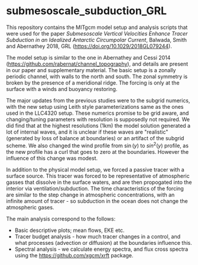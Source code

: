 # submesoscale_subduction_GRL

This repository contains the MITgcm model setup and analysis scripts that were used for the paper *Submesoscale Vertical Velocities Enhance Tracer Subduction in an Idealized Antarctic Circumpolar Current*, Balwada, Smith and Abernathey 2018, GRL (https://doi.org/10.1029/2018GL079244).

The model setup is similar to the one in Abernathey and Cessi 2014 (https://github.com/rabernat/channel_topography), and details are present in our paper and supplementary material. The basic setup is a zonally periodic channel, with walls to the north and south. The zonal symmetry is broken by the presence of a meridional ridge. The forcing is only at the surface with a winds and buoyancy restoring.

The major updates from the previous studies were to the subgrid numerics, with the new setup using Leith style parameterizations same as the ones used in the LLC4320 setup. These numerics promise to be grid aware, and changing/tuning parameters with resolution is supposedly not required. We did find that at the highest resolutions (1km) the model solution generated a lot of internal waves, and it is unclear if these waves are "realistic" (generated by loss of balance at boundaries) or an artifact of the subgrid scheme. We also changed the wind profile from $\sin(y)$ to $sin^2(y)$ profile, as the new profile has a curl that goes to zero at the boundaries. However the influence of this change was modest. 

In addition to the physical model setup, we forced a passive tracer with a surface source. This tracer was forced to be representative of atmospheric gasses that dissolve in the surface waters, and are then propogated into the interior via ventilation/subduction. The time characteristics of the forcing are similar to the step change in atmospheric concentrations, with an infinite amount of tracer - so subduction in the ocean does not change the atmospheric gases. 

The main analysis correspond to the follows: 
- Basic descriptive plots; mean flows, EKE etc. 
- Tracer budget analysis - how much tracer changes in a control, and what processes (advection or diffusion) at the boundaries influence this. 
- Spectral analysis - we calculate energy spectra, and flux cross spectra using the https://github.com/xgcm/xrft package.
